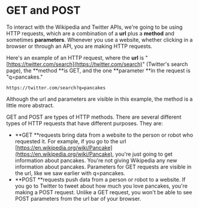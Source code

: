 # GET and POST

To interact with the Wikipedia and Twitter APIs, we're going to be using HTTP requests, which are a combination of a **url** plus a **method** and sometimes **parameters**. Whenever you use a website, whether clicking in a browser or through an API, you are making HTTP requests.

Here's an example of an HTTP request, where the **url** is "[https://twitter.com/search](https://twitter.com/search)" \(Twitter's search page\), the **method **is GET, and the one **parameter **in the request is "q=pancakes."

```
https://twitter.com/search?q=pancakes
```

Although the url and parameters are visible in this example, the method is a little more abstract.

GET and POST are types of HTTP methods. There are several different types of HTTP requests that have different purposes. They are:

* **GET **requests bring data from a website to the person or robot who requested it. For example, if you go to the url [https://en.wikipedia.org/wiki/Pancake](https://en.wikipedia.org/wiki/Pancake), you're just going to get information about pancakes. You're not giving Wikipedia any new information about pancakes. Parameters for GET requests are visible in the url, like we saw earlier with q=pancakes.
* **POST **requests push data from a person or robot to a website. If you go to Twitter to tweet about how much you love pancakes, you're making a POST request. Unlike a GET request, you won't be able to see POST parameters from the url bar of your browser. 



